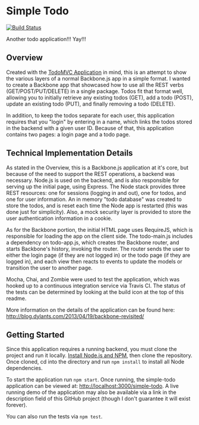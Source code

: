 # Simple Todo #
[![Build Status](https://travis-ci.org/DylanTS/simple-todo.png)](https://travis-ci.org/DylanTS/simple-todo)

Another todo application!!!  Yay!!!

## Overview ##
Created with the [TodoMVC Application](http://todomvc.com/) in mind, this is an attempt to show the
various layers of a normal Backbone.js app in a simple format.  I wanted to create a Backbone app
that showcased how to use all the REST verbs (GET/POST/PUT/DELETE) in a single package.  Todos fit
that format well, allowing you to initially retrieve any existing todos (GET), add a todo (POST),
update an existing todo (PUT), and finally removing a todo (DELETE).

In addition, to keep the todos separate for each user, this application requires that you "login"
by entering in a name, which links the todos stored in the backend with a given user ID.  Because
of that, this application contains two pages: a login page and a todo page.

## Technical Implementation Details ##
As stated in the Overview, this is a Backbone.js application at it's core, but because of the need
to support the REST operations, a backend was necessary.  Node.js is used on the backend, and is
also responsible for serving up the initial page, using Express.  The Node stack provides three
REST resources: one for sessions (logging in and out), one for todos, and one for user information.
An in memory "todo database" was created to store the todos, and is reset each time the Node app
is restarted (this was done just for simplicity).  Also, a mock security layer is provided to store
the user authentication information in a cookie.

As for the Backbone portion, the initial HTML page uses RequireJS, which is responsible for loading
the app on the client side.  The todo-main.js includes a dependency on todo-app.js, which creates
the Backbone router, and starts Backbone's history, invoking the router.  The router sends the user
to either the login page (if they are not logged in) or the todo page (if they are logged in), and
each view then reacts to events to update the models or transition the user to another page.

Mocha, Chai, and Zombie were used to test the application, which was hooked up to a continuous
integration service via Travis CI.  The status of the tests can be determined by looking at the
build icon at the top of this readme.

More information on the details of the application can be found here:  
http://blog.dylants.com/2013/04/19/backbone-revisited/

## Getting Started ##
Since this application requires a running backend, you must clone the project and run it locally.
[Install Node.js and NPM](http://nodejs.org/), then clone the repository.  Once cloned,
cd into the directory and run <code>npm install</code> to install all Node dependencies.

To start the application run <code>npm start</code>.  Once running, the simple-todo application
can be viewed at: [http://localhost:3000/simple-todo](http://localhost:3000/simple-todo).  A live
running demo of the application may also be available via a link in the description field of this
GitHub project (though I don't guarantee it will exist forever).

You can also run the tests via <code>npm test</code>.
